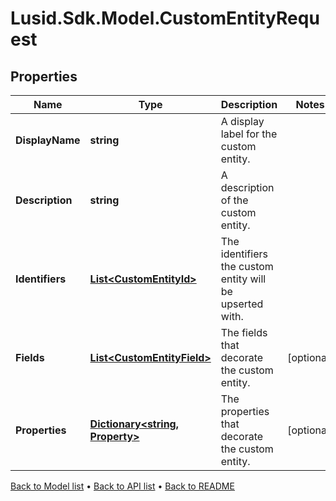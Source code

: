 # Lusid.Sdk.Model.CustomEntityRequest

## Properties

Name | Type | Description | Notes
------------ | ------------- | ------------- | -------------
**DisplayName** | **string** | A display label for the custom entity. | 
**Description** | **string** | A description of the custom entity. | 
**Identifiers** | [**List&lt;CustomEntityId&gt;**](CustomEntityId.md) | The identifiers the custom entity will be upserted with. | 
**Fields** | [**List&lt;CustomEntityField&gt;**](CustomEntityField.md) | The fields that decorate the custom entity. | [optional] 
**Properties** | [**Dictionary&lt;string, Property&gt;**](Property.md) | The properties that decorate the custom entity. | [optional] 

[Back to Model list](../README.md#documentation-for-models) &#8226; [Back to API list](../README.md#documentation-for-api-endpoints) &#8226; [Back to README](../README.md)


